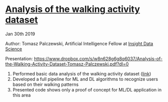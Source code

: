 # [Analysis of the walking activity dataset](https://www.dropbox.com/s/o6btlspwmfig45l/Viaduct-Short-Presentation-Tomasz-Palczewski.pdf?dl=0)

Jan 30th 2019

Author: Tomasz Palczewski, Artificial Intelligence Fellow at [Insight Data Science](https://www.insightdata.ai)

Presentation: https://www.dropbox.com/s/w8n628g6g8q6037/Analysis-of-the-Walking-Activity-Dataset-Tomasz-Palczewski.pdf?dl=0

  
  1) Performed basic data analysis of the walking activity dataset ([link](https://bit.ly/2G8aHx1))
  2) Developed a full pipeline for ML and DL algorithms to recognize users based on their walking patterns
  3) Presented code shows only a proof of concept for ML/DL application in this area 
